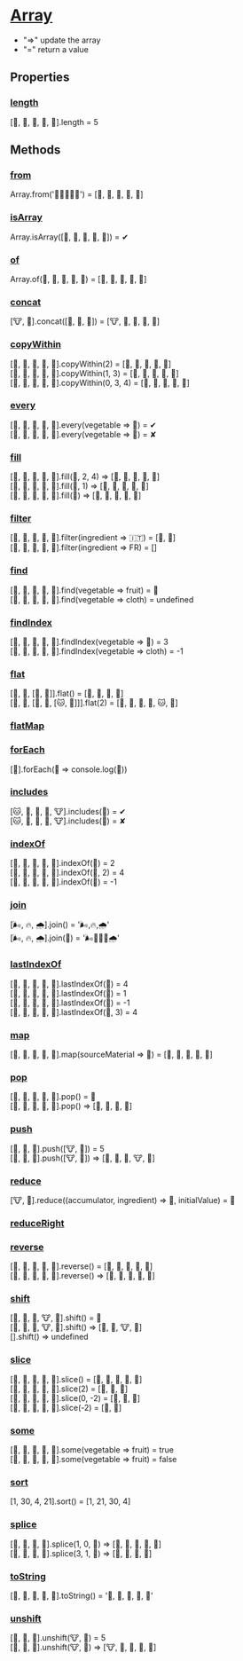 # [Array](https://developer.mozilla.org/en-US/docs/Web/JavaScript/Reference/Global_Objects/Array)

* "=>" update the array
* "=" return a value

## Properties

### [length](https://developer.mozilla.org/en-US/docs/Web/JavaScript/Reference/Global_Objects/Array/length)

[🍐, 🍏, 🍓, 🍌, 🍇].length = 5

## Methods

### [from](https://developer.mozilla.org/en-US/docs/Web/JavaScript/Reference/Global_Objects/Array/from)

Array.from('🍐🍏🍓🍌🍇') = [🍐, 🍏, 🍓, 🍌, 🍇]

### [isArray](https://developer.mozilla.org/en-US/docs/Web/JavaScript/Reference/Global_Objects/Array/isArray)

Array.isArray([🍐, 🍏, 🍓, 🍌, 🍇]) = ✔

### [of](https://developer.mozilla.org/en-US/docs/Web/JavaScript/Reference/Global_Objects/Array/of)

Array.of(🍐, 🍏, 🍓, 🍌, 🍇) = [🍐, 🍏, 🍓, 🍌, 🍇]

### [concat](https://developer.mozilla.org/en-US/docs/Web/JavaScript/Reference/Global_Objects/Array/concat)

[🐮, 🐷].concat([🍓, 🍏, 🍌]) = [🐮, 🐷, 🍓, 🍏, 🍌]

### [copyWithin](https://developer.mozilla.org/en-US/docs/Web/JavaScript/Reference/Global_Objects/Array/copyWithin)

[🍐, 🍏, 🍓, 🍌, 🍇].copyWithin(2)       = [🍐, 🍏, 🍐, 🍏, 🍓]  
[🍐, 🍏, 🍓, 🍌, 🍇].copyWithin(1, 3)    = [🍌, 🍓, 🍌, 🍇, 🍇]  
[🍐, 🍏, 🍓, 🍌, 🍇].copyWithin(0, 3, 4) = [🍌, 🍏, 🍓, 🍌, 🍇]

### [every](https://developer.mozilla.org/en-US/docs/Web/JavaScript/Reference/Global_Objects/Array/every)

[🍌, 🍌, 🍌, 🍌, 🍌].every(vegetable => 🍌) = ✔  
[🥔, 🥕, 🍓, 🍏, 🍌].every(vegetable => 🍌) = ✘

### [fill](https://developer.mozilla.org/en-US/docs/Web/JavaScript/Reference/Global_Objects/Array/fill)

[🥔, 🥕, 🍐, 🍏, 🍓].fill(🍌, 2, 4) => [🥔, 🥕, 🍌, 🍌, 🍓]  
[🥔, 🥕, 🍐, 🍏, 🍓].fill(🍌, 1)    => [🥔, 🍌, 🍌, 🍌, 🍌]  
[🥔, 🥕, 🍐, 🍏, 🍓].fill(🍌)       => [🍌, 🍌, 🍌, 🍌, 🍌]

### [filter](https://developer.mozilla.org/en-US/docs/Web/JavaScript/Reference/Global_Objects/Array/filter)

[🍕, 🍝, 🌭, 🍔, 🍟].filter(ingredient => 🇮🇹) = [🍕, 🍝]  
[🍕, 🍝, 🌭, 🍔, 🍟].filter(ingredient => FR) = []

### [find](https://developer.mozilla.org/en-US/docs/Web/JavaScript/Reference/Global_Objects/Array/find)

[🥒, 🥔, 🥕, 🍓, 🍏].find(vegetable => fruit) = 🍓  
[🥒, 🥔, 🥕, 🍓, 🍏].find(vegetable => cloth) = undefined

### [findIndex](https://developer.mozilla.org/en-US/docs/Web/JavaScript/Reference/Global_Objects/Array/findIndex)

[🥒, 🥔, 🥕, 🍓, 🍏].findIndex(vegetable => 🍓)    =  3  
[🥒, 🥔, 🥕, 🍓, 🍏].findIndex(vegetable => cloth) = -1

### [flat](https://developer.mozilla.org/en-US/docs/Web/JavaScript/Reference/Global_Objects/Array/flat)

[🍕, 🍝, [🥒, 🥔]].flat() = [🍕, 🍝, 🥒, 🥔]  
[🍕, 🍝, [🥒, 🥔, [🐱, 🐶]]].flat(2) = [🍕, 🍝, 🥒, 🥔, 🐱, 🐶]

### [flatMap](https://developer.mozilla.org/en-US/docs/Web/JavaScript/Reference/Global_Objects/Array/flatMap)

### [forEach](https://developer.mozilla.org/en-US/docs/Web/JavaScript/Reference/Global_Objects/Array/forEach)

[🎂].forEach(🍰 => console.log(🍰))

### [includes](https://developer.mozilla.org/en-US/docs/Web/JavaScript/Reference/Global_Objects/Array/includes)

[🐱, 🐶, 🦇, 🐷, 🐮].includes(🐷) = ✔  
[🐱, 🐶, 🦇, 🐷, 🐮].includes(🐔) = ✘

### [indexOf](https://developer.mozilla.org/en-US/docs/Web/JavaScript/Reference/Global_Objects/Array/indexOf)

[🐜, 🐪, 🦇, 🦆, 🦇].indexOf(🦇)    =  2  
[🐜, 🐪, 🦇, 🦆, 🦇].indexOf(🦇, 2) =  4  
[🐜, 🐪, 🦇, 🦆, 🦇].indexOf(🐔)    = -1

### [join](https://developer.mozilla.org/en-US/docs/Web/JavaScript/Reference/Global_Objects/Array/join)

[🌬, 🔥, 🌧].join()   = '🌬,🔥,🌧'  
[🌬, 🔥, 🌧].join(🐔) = '🌬🐔🔥🐔🌧'

### [lastIndexOf](https://developer.mozilla.org/en-US/docs/Web/JavaScript/Reference/Global_Objects/Array/lastIndexOf)

[🐜, 🐪, 🦇, 🦆, 🦇].lastIndexOf(🦇)    =  4  
[🐜, 🐪, 🦇, 🦆, 🦇].lastIndexOf(🐪)    =  1  
[🐜, 🐪, 🦇, 🦆, 🦇].lastIndexOf(🐔)    = -1  
[🐜, 🐪, 🦇, 🦆, 🦇].lastIndexOf(🦇, 3) =  4

### [map](https://developer.mozilla.org/en-US/docs/Web/JavaScript/Reference/Global_Objects/Array/map)

[🌽, 🐷, 🐔, 🦐, 🌾].map(sourceMaterial => 🍳) = [🍿, 🥓, 🍗, 🍤, 🍚]

### [pop](https://developer.mozilla.org/en-US/docs/Web/JavaScript/Reference/Global_Objects/Array/pop)

[🥔, 🥕, 🍐, 🍏, 🍓].pop() = 🍓  
[🥔, 🥕, 🍐, 🍏, 🍓].pop() => [🥔, 🥕, 🍐, 🍏]

### [push](https://developer.mozilla.org/en-US/docs/Web/JavaScript/Reference/Global_Objects/Array/push)

[🐷, 🐐, 🐑].push([🐮, 🐔]) = 5  
[🐷, 🐐, 🐑].push([🐮, 🐔]) => [🐷, 🐐, 🐑, 🐮, 🐔]

### [reduce](https://developer.mozilla.org/en-US/docs/Web/JavaScript/Reference/Global_Objects/Array/Reduce)

[🐮, 🐷].reduce((accumulator, ingredient) => 🔪, initialValue) = 🍖

### [reduceRight](https://developer.mozilla.org/en-US/docs/Web/JavaScript/Reference/Global_Objects/Array/reduceRight)

### [reverse](https://developer.mozilla.org/en-US/docs/Web/JavaScript/Reference/Global_Objects/Array/reverse)

[🥔, 🥕, 🍐, 🍏, 🍓].reverse() = [🍓, 🍏, 🍐, 🥕, 🥔]  
[🥔, 🥕, 🍐, 🍏, 🍓].reverse() => [🍓, 🍏, 🍐, 🥕, 🥔]

### [shift](https://developer.mozilla.org/en-US/docs/Web/JavaScript/Reference/Global_Objects/Array/shift)

[🐷, 🐐, 🐑, 🐮, 🐔].shift() = 🐷  
[🐷, 🐐, 🐑, 🐮, 🐔].shift() => [🐐, 🐑, 🐮, 🐔]  
[].shift() => undefined

### [slice](https://developer.mozilla.org/en-US/docs/Web/JavaScript/Reference/Global_Objects/Array/slice)

[🐜, 🦇, 🐪, 🦆, 🐘].slice()      = [🐜, 🦇, 🐪, 🦆, 🐘]  
[🐜, 🦇, 🐪, 🦆, 🐘].slice(2)     = [🐪, 🦆, 🐘]  
[🐜, 🦇, 🐪, 🦆, 🐘].slice(0, -2) = [🐜, 🦇, 🐪]  
[🐜, 🦇, 🐪, 🦆, 🐘].slice(-2)    = [🦆, 🐘]

### [some](https://developer.mozilla.org/en-US/docs/Web/JavaScript/Reference/Global_Objects/Array/some)

[🥒, 🥔, 🥕, 🍓, 🍏].some(vegetable => fruit) = true  
[🥒, 🥔, 🥕, 🍄, 🥗].some(vegetable => fruit) = false

### [sort](https://developer.mozilla.org/en-US/docs/Web/JavaScript/Reference/Global_Objects/Array/sort)

[1, 30, 4, 21].sort() = [1, 21, 30, 4]

### [splice](https://developer.mozilla.org/en-US/docs/Web/JavaScript/Reference/Global_Objects/Array/splice)

[🥒, 🥕, 🍄, 🥗].splice(1, 0, 🥔) => [🥒, 🥔, 🥕, 🍄, 🥗]  
[🥒, 🥕, 🍄, 🥗].splice(3, 1, 🥔) => [🥒, 🥕, 🍄, 🥔]

### [toString](https://developer.mozilla.org/en-US/docs/Web/JavaScript/Reference/Global_Objects/Array/toString)

[🥒, 🥔, 🥕, 🍄, 🥗].toString() = '🥒, 🥔, 🥕, 🍄, 🥗'

### [unshift](https://developer.mozilla.org/en-US/docs/Web/JavaScript/Reference/Global_Objects/Array/unshift)

[🐷, 🐐, 🐑].unshift(🐮, 🐔) = 5  
[🐷, 🐐, 🐑].unshift(🐮, 🐔) => [🐮, 🐔, 🐷, 🐐, 🐑]
